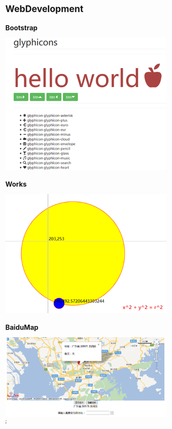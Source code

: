 # WebDevelopment
## Bootstrap 
![image](https://github.com/demonxian3/WebDevelopment/blob/master/Bootstrap/img/Glyphicons.png)

## Works
![image](https://github.com/demonxian3/WebDevelopment/blob/master/Works/Picture/CircleEquation.png)

## BaiduMap
![image](https://github.com/demonxian3/WebDevelopment/blob/master/BaiduMap/Map.png);


